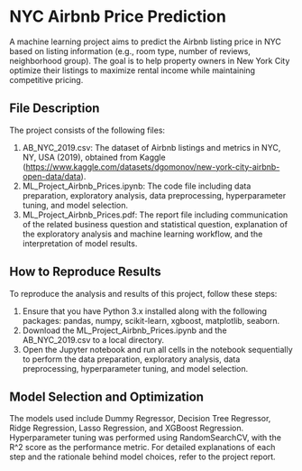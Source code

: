 # NYC Airbnb Price Prediction 

A machine learning project aims to predict the Airbnb listing price in NYC based on listing information (e.g., room type, number of reviews, neighborhood group). The goal is to help property owners in New York City optimize their listings to maximize rental income while maintaining competitive pricing.




## File Description

The project consists of the following files:

1. AB_NYC_2019.csv: The dataset of Airbnb listings and metrics in NYC, NY, USA (2019), obtained from Kaggle (https://www.kaggle.com/datasets/dgomonov/new-york-city-airbnb-open-data/data).
2. ML_Project_Airbnb_Prices.ipynb: The code file including data preparation, exploratory analysis, data preprocessing, hyperparameter tuning, and model selection.
3. ML_Project_Airbnb_Prices.pdf: The report file including communication of the related business question and statistical question, explanation of the exploratory analysis and machine learning workflow, and the interpretation of model results.


## How to Reproduce Results

To reproduce the analysis and results of this project, follow these steps:

1. Ensure that you have Python 3.x installed along with the following packages: pandas, numpy, scikit-learn, xgboost, matplotlib, seaborn.
2. Download the ML_Project_Airbnb_Prices.ipynb and the AB_NYC_2019.csv to a local directory.
3. Open the Jupyter notebook and run all cells in the notebook sequentially to perform the data preparation, exploratory analysis, data preprocessing, hyperparameter tuning, and model selection.


## Model Selection and Optimization 

The models used include Dummy Regressor, Decision Tree Regressor, Ridge Regression, Lasso Regression, and XGBoost Regression.
Hyperparameter tuning was performed using RandomSearchCV, with the R^2 score as the performance metric.
For detailed explanations of each step and the rationale behind model choices, refer to the project report.
